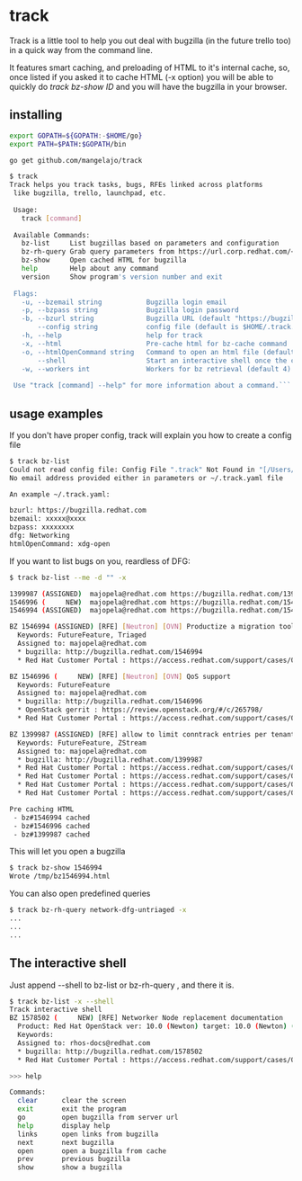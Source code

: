 # track

Track is a little tool to help you out deal with bugzilla (in the future 
trello too) in a quick way from the command line.

It features smart caching, and preloading of HTML to it's internal cache,
so, once listed if you asked it to cache HTML (-x option) you will
be able to quickly do *track bz-show ID* and you will have the bugzilla
in your browser.

## installing

```bash
export GOPATH=${GOPATH:-$HOME/go}
export PATH=$PATH:$GOPATH/bin

go get github.com/mangelajo/track

```
```bash
$ track
Track helps you track tasks, bugs, RFEs linked across platforms
 like bugzilla, trello, launchpad, etc.
 
 Usage:
   track [command]
 
 Available Commands:
   bz-list     List bugzillas based on parameters and configuration
   bz-rh-query Grab query parameters from https://url.corp.redhat.com/< name >
   bz-show     Open cached HTML for bugzilla
   help        Help about any command
   version     Show program's version number and exit
 
 Flags:
   -u, --bzemail string           Bugzilla login email
   -p, --bzpass string            Bugzilla login password
   -b, --bzurl string             Bugzilla URL (default "https://bugzilla.redhat.com")
       --config string            config file (default is $HOME/.track.yaml)
   -h, --help                     help for track
   -x, --html                     Pre-cache html for bz-cache command
   -o, --htmlOpenCommand string   Command to open an html file (default "xdg-open")
       --shell                    Start an interactive shell once the command is done
   -w, --workers int              Workers for bz retrieval (default 4)
 
 Use "track [command] --help" for more information about a command.```
```

## usage examples

If you don't have proper config, track will explain you how to create a config file
```bash
$ track bz-list
Could not read config file: Config File ".track" Not Found in "[/Users/ajo]"
No email address provided either in parameters or ~/.track.yaml file

An example ~/.track.yaml:

bzurl: https://bugzilla.redhat.com
bzemail: xxxxx@xxxx
bzpass: xxxxxxxx
dfg: Networking
htmlOpenCommand: xdg-open

```

If you want to list bugs on you, reardless of DFG:

```bash
$ track bz-list --me -d "" -x

1399987 (ASSIGNED)	majopela@redhat.com	https://bugzilla.redhat.com/1399987	   openstack-neutron	[RFE] allow to limit conntrack entries per tenant to avoid "nf_conntrack: table full, dropping packet"
1546996 (     NEW)	majopela@redhat.com	https://bugzilla.redhat.com/1546996	python-networking-ovn	[RFE] [Neutron] [OVN] QoS support
1546994 (ASSIGNED)	majopela@redhat.com	https://bugzilla.redhat.com/1546994	python-networking-ovn	[RFE] [Neutron] [OVN] Productize a migration tool from ML2/OVS to OVN

BZ 1546994 (ASSIGNED) [RFE] [Neutron] [OVN] Productize a migration tool from ML2/OVS to OVN
  Keywords: FutureFeature, Triaged
  Assigned to: majopela@redhat.com
  * bugzilla: http://bugzilla.redhat.com/1546994
  * Red Hat Customer Portal : https://access.redhat.com/support/cases/02058676

BZ 1546996 (     NEW) [RFE] [Neutron] [OVN] QoS support
  Keywords: FutureFeature
  Assigned to: majopela@redhat.com
  * bugzilla: http://bugzilla.redhat.com/1546996
  * OpenStack gerrit : https://review.openstack.org/#/c/265798/
  * Red Hat Customer Portal : https://access.redhat.com/support/cases/02058676

BZ 1399987 (ASSIGNED) [RFE] allow to limit conntrack entries per tenant to avoid "nf_conntrack: table full, dropping packet"
  Keywords: FutureFeature, ZStream
  Assigned to: majopela@redhat.com
  * bugzilla: http://bugzilla.redhat.com/1399987
  * Red Hat Customer Portal : https://access.redhat.com/support/cases/02037820
  * Red Hat Customer Portal : https://access.redhat.com/support/cases/01973106
  * Red Hat Customer Portal : https://access.redhat.com/support/cases/01955752
  * Red Hat Customer Portal : https://access.redhat.com/support/cases/01747905

Pre caching HTML
 - bz#1546994 cached
 - bz#1546996 cached
 - bz#1399987 cached
```

This will let you open a bugzilla
```bash
$ track bz-show 1546994
Wrote /tmp/bz1546994.html
```

You can also open predefined queries
```bash
$ track bz-rh-query network-dfg-untriaged -x
...
...
...

```

## The interactive shell

Just append --shell to bz-list or bz-rh-query , and there it is.
```bash
$ track bz-list -x --shell
Track interactive shell
BZ 1578502 (     NEW) [RFE] Networker Node replacement documentation
  Product: Red Hat OpenStack ver: 10.0 (Newton) target: 10.0 (Newton) (---)
  Keywords:
  Assigned to: rhos-docs@redhat.com
  * bugzilla: http://bugzilla.redhat.com/1578502
  * Red Hat Customer Portal : https://access.redhat.com/support/cases/02101007

>>> help

Commands:
  clear      clear the screen
  exit       exit the program
  go         open bugzilla from server url
  help       display help
  links      open links from bugzilla
  next       next bugzilla
  open       open a bugzilla from cache
  prev       previous bugzilla
  show       show a bugzilla
```